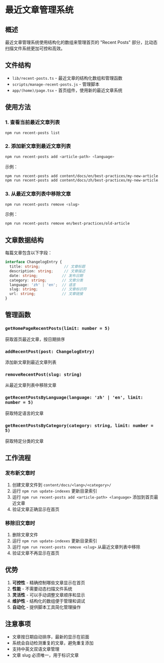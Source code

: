 # 最近文章管理系统

## 概述

最近文章管理系统使用结构化的数组来管理首页的 "Recent Posts" 部分，比动态扫描文件系统更加可控和高效。

## 文件结构

- `lib/recent-posts.ts` - 最近文章的结构化数组和管理函数
- `scripts/manage-recent-posts.js` - 管理脚本
- `app/(home)/page.tsx` - 首页组件，使用新的最近文章系统

## 使用方法

### 1. 查看当前最近文章列表

```bash
npm run recent-posts list
```

### 2. 添加新文章到最近文章列表

```bash
npm run recent-posts add <article-path> <language>
```

示例：
```bash
npm run recent-posts add content/docs/en/best-practices/my-new-article.mdx en
npm run recent-posts add content/docs/zh/best-practices/my-new-article.mdx zh
```

### 3. 从最近文章列表中移除文章

```bash
npm run recent-posts remove <slug>
```

示例：
```bash
npm run recent-posts remove en/best-practices/old-article
```

## 文章数据结构

每篇文章包含以下字段：

```typescript
interface ChangelogEntry {
  title: string;           // 文章标题
  description: string;     // 文章描述
  date: string;           // 发布日期
  category: string;       // 文章分类
  language: 'zh' | 'en';  // 语言
  slug: string;           // 文章标识符
  url: string;            // 文章链接
}
```

## 管理函数

### `getHomePageRecentPosts(limit: number = 5)`
获取首页最近文章，按日期排序

### `addRecentPost(post: ChangelogEntry)`
添加新文章到最近文章列表

### `removeRecentPost(slug: string)`
从最近文章列表中移除文章

### `getRecentPostsByLanguage(language: 'zh' | 'en', limit: number = 5)`
获取特定语言的文章

### `getRecentPostsByCategory(category: string, limit: number = 5)`
获取特定分类的文章

## 工作流程

### 发布新文章时

1. 创建文章文件到 `content/docs/<lang>/<category>/`
2. 运行 `npm run update-indexes` 更新目录索引
3. 运行 `npm run recent-posts add <article-path> <language>` 添加到首页最近文章
4. 验证文章正确显示在首页

### 移除旧文章时

1. 删除文章文件
2. 运行 `npm run update-indexes` 更新目录索引
3. 运行 `npm run recent-posts remove <slug>` 从最近文章列表中移除
4. 验证文章不再显示在首页

## 优势

1. **可控性** - 精确控制哪些文章显示在首页
2. **性能** - 不需要动态扫描文件系统
3. **灵活性** - 可以手动调整文章顺序和显示
4. **维护性** - 结构化的数组便于管理和调试
5. **自动化** - 提供脚本工具简化管理操作

## 注意事项

- 文章按日期自动排序，最新的显示在前面
- 系统会自动检测重复的文章，避免重复添加
- 支持中英文双语文章管理
- 文章 slug 必须唯一，用于标识文章
